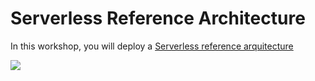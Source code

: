 # Serverless Reference Architecture 

In this workshop, you will deploy a [Serverless reference arquitecture](https://docs.microsoft.com/en-us/azure/architecture/reference-architectures/serverless/web-app)

![](https://docs.microsoft.com/en-us/azure/architecture/reference-architectures/serverless/_images/serverless-event-processing.png)
